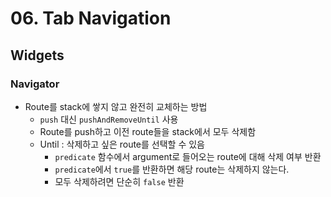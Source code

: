 # 06. Tab Navigation

## Widgets

### Navigator

- Route를 stack에 쌓지 않고 완전히 교체하는 방법
  - `push` 대신 `pushAndRemoveUntil` 사용
  - Route를 push하고 이전 route들을 stack에서 모두 삭제함
  - Until : 삭제하고 싶은 route를 선택할 수 있음
    - `predicate` 함수에서 argument로 들어오는 route에 대해 삭제 여부 반환
    - `predicate`에서 `true`를 반환하면 해당 route는 삭제하지 않는다.
    - 모두 삭제하려면 단순히 `false` 반환
